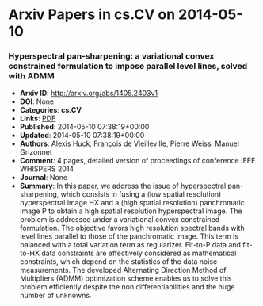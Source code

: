 # Arxiv Papers in cs.CV on 2014-05-10
### Hyperspectral pan-sharpening: a variational convex constrained formulation to impose parallel level lines, solved with ADMM
- **Arxiv ID**: http://arxiv.org/abs/1405.2403v1
- **DOI**: None
- **Categories**: **cs.CV**
- **Links**: [PDF](http://arxiv.org/pdf/1405.2403v1)
- **Published**: 2014-05-10 07:38:19+00:00
- **Updated**: 2014-05-10 07:38:19+00:00
- **Authors**: Alexis Huck, François de Vieilleville, Pierre Weiss, Manuel Grizonnet
- **Comment**: 4 pages, detailed version of proceedings of conference IEEE WHISPERS
  2014
- **Journal**: None
- **Summary**: In this paper, we address the issue of hyperspectral pan-sharpening, which consists in fusing a (low spatial resolution) hyperspectral image HX and a (high spatial resolution) panchromatic image P to obtain a high spatial resolution hyperspectral image. The problem is addressed under a variational convex constrained formulation. The objective favors high resolution spectral bands with level lines parallel to those of the panchromatic image. This term is balanced with a total variation term as regularizer. Fit-to-P data and fit-to-HX data constraints are effectively considered as mathematical constraints, which depend on the statistics of the data noise measurements. The developed Alternating Direction Method of Multipliers (ADMM) optimization scheme enables us to solve this problem efficiently despite the non differentiabilities and the huge number of unknowns.




